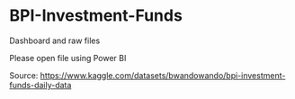 # BPI-Investment-Funds
Dashboard and raw files

Please open file using Power BI

Source:
https://www.kaggle.com/datasets/bwandowando/bpi-investment-funds-daily-data
